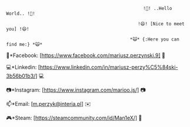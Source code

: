                                                         !👋! ..Hello World.. !👋!
   
                                                      !😄! [Nice to meet you] !😄!
   
                                                   *🙀* {:Here you can find me:} *🙀*

📲*Facebook:    [https://www.facebook.com/mariusz.perzynski.9] 📲

💻*Linkedin:   [https://www.linkedin.com/in/mariusz-perzy%C5%84ski-3b56b01b3/] 💻

📷*Instagram:  [https://www.instagram.com/marioo.js/] 📷

📫*Email:      [m.perzyk@interia.pl] ✉️
 
🎮*Steam:     [https://steamcommunity.com/id/Man1eX/] 👾




